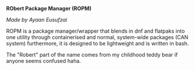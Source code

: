 **RObert Package Manager (ROPM)**

*Made by Ayaan Eusufzai*

ROPM is a package manager/wrapper that blends in dnf and flatpaks into one utility through containerised and normal, system-wide packages (CAN system)
furthermore, it is designed to be lightweight and is written in bash. 

The "Robert" part of the name comes from my childhood teddy bear if anyone seems confused haha.
